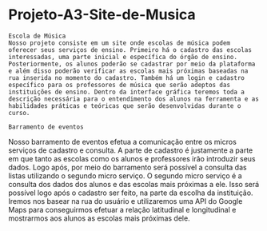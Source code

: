 # Projeto-A3-Site-de-Musica
    Escola de Música 
	Nosso projeto consiste em um site onde escolas de música podem oferecer seus serviços de ensino. Primeiro há o cadastro das escolas interessadas, uma parte inicial e específica do órgão de ensino. Posteriormente, os alunos poderão se cadastrar por meio da plataforma e além disso poderão verificar as escolas mais próximas baseadas na rua inserida no momento do cadastro. Também há um login e cadastro específico para os professores de música que serão adeptos das instituições de ensino. Dentro da interface gráfica teremos toda a descrição necessária para o entendimento dos alunos na ferramenta e as habilidades práticas e teóricas que serão desenvolvidas durante o curso.

    Barramento de eventos    
Nosso barramento de eventos efetua a comunicação entre os micros serviços de cadastro e consulta. A parte de cadastro é justamente a parte em que tanto as escolas como os alunos e professores irão introduzir seus dados. Logo após, por meio do barramento será possível a consulta das listas utilizando o segundo micro serviço. O segundo micro serviço é a consulta dos dados dos alunos e das escolas mais próximas a ele. Isso será possível logo após o cadastro ser feito, na parte da escolha da instituição. Iremos nos basear na rua do usuário e utilizaremos uma API do Google Maps para conseguirmos efetuar a relação latitudinal e longitudinal e mostrarmos aos alunos as escolas mais próximas dele.
